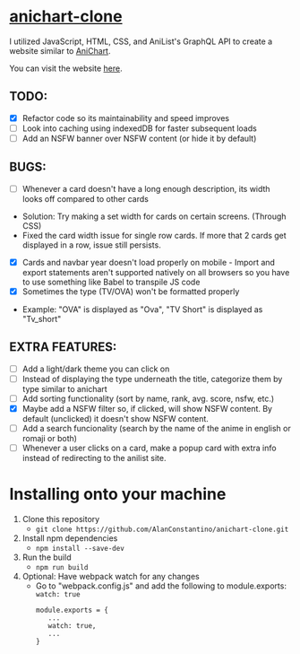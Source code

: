 # [anichart-clone](https://anime.alanconstantino.com/)
I utilized JavaScript, HTML, CSS, and AniList's GraphQL API to create a website similar to [AniChart](https://anichart.net/).

You can visit the website [here](https://anime.alanconstantino.com/).

## TODO:
- [x] Refactor code so its maintainability and speed improves
- [ ] Look into caching using indexedDB for faster subsequent loads
- [ ] Add an NSFW banner over NSFW content (or hide it by default)

## BUGS:
- [ ] Whenever a card doesn't have a long enough description, its width looks off compared to other cards
 - Solution: Try making a set width for cards on certain screens. (Through CSS)
 - Fixed the card width issue for single row cards. If more that 2 cards get displayed in a row, issue still persists.
- [x] Cards and navbar year doesn't load properly on mobile
      - Import and export statements aren't supported natively on all browsers so you have to use something like Babel to transpile JS code
- [x] Sometimes the type (TV/OVA) won't be formatted properly
 - Example: "OVA" is displayed as "Ova", "TV Short" is displayed as "Tv_short"

## EXTRA FEATURES:
- [ ] Add a light/dark theme you can click on
- [ ] Instead of displaying the type underneath the title, categorize them by type similar to anichart
- [ ] Add sorting functionality (sort by name, rank, avg. score, nsfw, etc.)
- [x] Maybe add a NSFW filter so, if clicked, will show NSFW content. By default (unclicked) it doesn't show NSFW content.
- [ ] Add a search funcionality (search by the name of the anime in english or romaji or both)
- [ ] Whenever a user clicks on a card, make a popup card with extra info instead of redirecting to the anilist site.

# Installing onto your machine
1. Clone this repository
   - `git clone https://github.com/AlanConstantino/anichart-clone.git`
2. Install npm dependencies
   - `npm install --save-dev`
3. Run the build
   - `npm run build`
4. Optional: Have webpack watch for any changes
   - Go to "webpack.config.js" and add the following to module.exports: `watch: true`
     ```
     module.exports = {
        ...
        watch: true,
        ...
     }
     ```